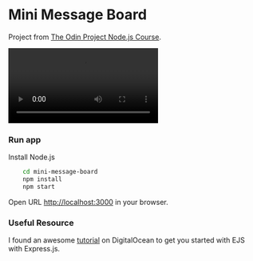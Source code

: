 # Mini Message Board

Project from [The Odin Project Node.js Course](https://www.theodinproject.com/paths/full-stack-javascript/courses/nodejs).


<video controls>
    <source src="demo.mp4" type="video/mp4">
</video>

### Run app

Install Node.js

```bash
    cd mini-message-board
    npm install
    npm start
```
Open URL [http://localhost:3000](http://localhost:3000) in your browser.

### Useful Resource

I found an awesome [tutorial](https://www.digitalocean.com/community/tutorials/how-to-use-ejs-to-template-your-node-application) on DigitalOcean to get you started with EJS with Express.js.